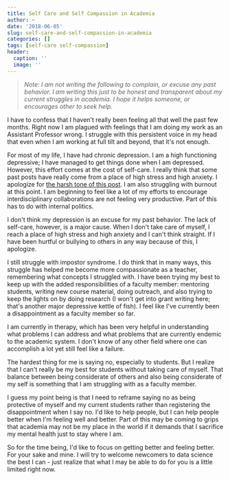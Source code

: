 ```yaml
---
title: Self Care and Self Compassion in Academia
author: ~
date: '2018-06-05'
slug: self-care-and-self-compassion-in-academia
categories: []
tags: [self-care self-compassion]
header:
  caption: ''
  image: ''
---
```


> *Note: I am not writing the following to complain, or excuse any past behavior. I am writing this just to be honest and transparent about my current struggles in academia. I hope it helps someone, or encourages other to seek help.*

I have to confess that I haven't really been feeling all that well the past few months. Right now I am plagued with feelings that I am doing my work as an Assistant Professor wrong. I struggle with this persistent voice in my head that even when I am working at full tilt and beyond, that it's not enough. 

For most of my life, I have had chronic depression. I am a high functioning depressive; I have managed to get things done when I am depressed. However, this effort comes at the cost of self-care. I really think that some past posts have really come from a place of high stress and high anxiety. I apologize for [the harsh tone of this post](http://laderast.github.io/2018/01/15/if-you-want-to-talk-with-me-for-an-informational-interview/). I am also struggling with burnout at this point. I am beginning to feel like a lot of my efforts to encourage interdisciplinary collaborations are not feeling very productive. Part of this has to do with internal politics.

I don't think my depression is an excuse for my past behavior. The lack of self-care, however, is a major cause. When I don't take care of myself, I reach a place of high stress and high anxiety and I can't think straight. If I have been hurtful or bullying to others in any way because of this, I apologize. 

I still struggle with impostor syndrome. I do think that in many ways, this struggle has helped me become more compassionate as a teacher, remembering what concepts I struggled with. I have been trying my best to keep up with the added responsibilities of a faculty member: mentoring students, writing new course material, doing outreach, and also trying to keep the lights on by doing research (I won't get into grant writing here; that's another major depressive kettle of fish). I feel like I've currently been a disappointment as a faculty member so far. 

I am currently in therapy, which has been very helpful in understanding what problems I can address and what problems that are currently endemic to the academic system. I don't know of any other field where one can accomplish a lot yet still feel like a failure. 

The hardest thing for me is saying no, especially to students. But I realize that I can't really be my best for students without taking care of myself. That balance between being considerate of others and also being considerate of my self is something that I am struggling with as a faculty member. 

I guess my point being is that I need to reframe saying no as being protective of myself and my current students rather than registering the disappointment when I say no. I'd like to help people, but I can help people better when I'm feeling well and better. Part of this may be coming to grips that academia may not be my place in the world if it demands that I sacrifice my mental health just to stay where I am.

So for the time being, I'd like to focus on getting better and feeling better. For your sake and mine. I will try to welcome newcomers to data science the best I can - just realize that what I may be able to do for you is a little limited right now. 